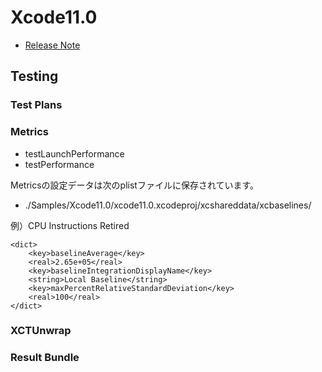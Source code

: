 # Xcode11.0
 - [Release Note](https://developer.apple.com/documentation/xcode_release_notes/xcode_11_release_notes)

## Testing

### Test Plans


### Metrics
 - testLaunchPerformance
 - testPerformance

Metricsの設定データは次のplistファイルに保存されています。

 - ./Samples/Xcode11.0/xcode11.0.xcodeproj/xcshareddata/xcbaselines/


例）CPU Instructions Retired

```	<key>com.apple.dt.XCTMetric_CPU.instructions_retired</key>
<dict>
	<key>baselineAverage</key>
	<real>2.65e+05</real>
	<key>baselineIntegrationDisplayName</key>
	<string>Local Baseline</string>
	<key>maxPercentRelativeStandardDeviation</key>
	<real>100</real>
</dict>
```


### XCTUnwrap

### Result Bundle
